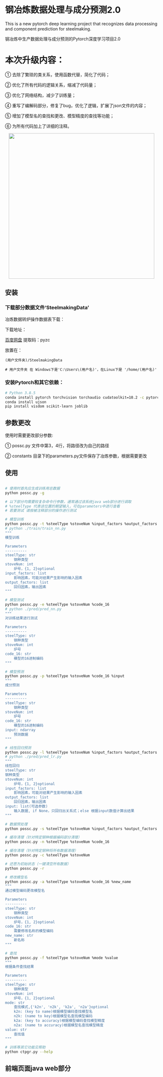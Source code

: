 # 钢冶炼数据处理与成分预测2.0
This is a new pytorch deep learning project that recognizes data processing and component prediction for steelmaking.

钢冶炼中生产数据处理与成分预测的Pytorch深度学习项目2.0

# 本次升级内容：
① 去除了繁琐的类关系，使用函数代替，简化了代码；  

② 优化了所有代码的逻辑关系，缩减了代码量；  

③ 优化了网络结构，减少了训练量；  

④ 重写了编解码部分，修复了bug，优化了逻辑，扩展了json文件的内容；  

⑤ 增加了模型名的查找和更改、模型精度的查找等功能；  

⑥ 为所有代码加上了详细的注释。

<p align="center">
    <img src="docs/intro.gif" width="480">
</p>

## 安装

### 下载部分数据文件‘SteelmakingData’

冶炼数据转炉操作数据表下载：  

下载地址：  

[百度网盘](https://pan.baidu.com/s/1q6q3-damswB9u0kkO0N1uQ ) 提取码：pyzc  

放置在：
```
(用户文件夹)/SteelmakingData

# 用户文件夹 在 Windows下是'C:\Users\(用户名)'，在Linux下是 '/home/(用户名)'
```

### 安装Pytorch和其它依赖：
```bash
# Python 3.8.5
conda install pytorch torchvision torchaudio cudatoolkit=10.2 -c pytorch
conda install ujson
pip install visdom scikit-learn joblib 
```

## 参数更改

使用时需要更改部分参数:  

① possc.py 文件中第3，4行，将路径改为自己的路径  

② constants 目录下的parameters.py文件保存了冶炼参数，根据需要更改

## 使用

```bash

# 使用时首先应生成训练用总数据
python possc.py -g

# 以下部分均需要较复杂命令行参数，通常通过该系统java web部分进行调取
# %steelType 代表该位置的期望输入，可在parameters中进行查看
# 若要测试 请按被注释部分的操作进行测试

# 模型训练
python possc.py -t %steelType %stoveNum %input_factors %output_factors
# python ./train/train_nn.py
"""
模型训练

Parameters
----------
steelType: str
    钢种类型
stoveNum: int
    炉号，{1, 2}optional
input_factors: list
    影响因素，可能对结果产生影响的输入因素
output_factors: list
    回归因素，输出因素
"""

# 模型测试
python possc.py -e %steelType %stoveNum %code_16
# python ./pred/pred_nn.py
"""
对训练结果进行测试

Parameters
----------
steelType: str
    钢种类型
stoveNum: int
    炉号
code_16: str
    模型的16进制编码
"""

# 模型预测
python possc.py -p %steelType %stoveNum %code_16 %input 
"""
成分预测

Parameters
----------
steelType: str
    钢种类型
stoveNum: int
    炉号
code_16: str
    模型的16进制编码
input: ndarray
    预测数据
"""

# 线性回归预测
python possc.py -l %steelType %stoveNum %input_factors %output_factors %input
# python ./pred/pred_lr.py
"""
线性回归
steelType: str
钢种类型
stoveNum: int
    炉号，{1, 2}optional
input_factors: list
    影响因素，可能对结果产生影响的输入因素
output_factors: list
    回归因素，输出因素
input: list(可选参数)
    输入数据, if None，只回归出关系式；else 根据input数值计算出结果
"""

# 数据预处理
python possc.py -s %steelType %stoveNum %input_factors %output_factors

# 缓存清理（针对特定钢种根据编码部分清理）
python possc.py -n %steelType %stoveNum %code_16

# 缓存清理（针对特定钢种将所有数据清理）
python possc.py -c %steelType %stoveNum

# 还愿为初始状态（一键清空所有数据）
python possc.py -r

# 修改模型名
python possc.py -a %steelType %stoveNum %code_16 %new_name
"""
通过模型编码更改模型名

Parameters
----------
steelType: str
    钢种类型
stoveNum: int
    炉号，{1, 2}optional
code_16: str
    需要修改名称的模型编码
new_name: str
    新名称
"""

# 查找
python possc.py -f %steelType %stoveNum %mode %value
"""
根据条件查找结果

Parameters
----------
steelType: str
    钢种类型
stoveNum: int
    炉号，{1, 2}optional
mode: str
    查找模式,{'k2n', 'n2k', 'k2a', 'n2a'}optional
    k2n: (key to name)根据模型编码查找模型名
    n2k: (name to key)根据模型名查找模型编码
    k2a: (key to accuracy)根据模型编码查找模型精度
    n2a: (name to accuracy)根据模型名查找模型精度
value: str
    查找值
"""

# 训练等其它功能见帮助
python ctpgr.py --help
```

## 前端页面java web部分

